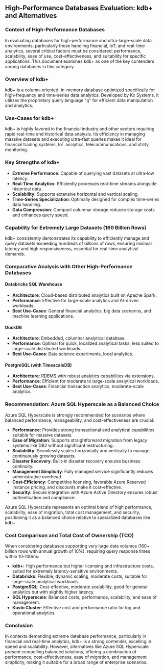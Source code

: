 ## High-Performance Databases Evaluation: kdb+ and Alternatives

### Context of High-Performance Databases
In evaluating databases for high-performance and ultra-large-scale data environments, particularly those handling financial, IoT, and real-time analytics, several critical factors must be considered: performance, scalability, ease of use, cost-effectiveness, and suitability for specific applications. This document examines kdb+ as one of the key contenders among databases in this category.

### Overview of kdb+
kdb+ is a column-oriented, in-memory database optimized specifically for high-frequency and time-series data analytics. Developed by Kx Systems, it utilizes the proprietary query language "q" for efficient data manipulation and analytics.

### Use-Cases for kdb+
kdb+ is highly favored in the financial industry and other sectors requiring rapid real-time and historical data analysis. Its efficiency in managing massive datasets and executing ultra-fast queries makes it ideal for financial trading systems, IoT analytics, telecommunications, and utility monitoring.

### Key Strengths of kdb+
- **Extreme Performance**: Capable of querying vast datasets at ultra-low latency.
- **Real-Time Analytics**: Efficiently processes real-time streams alongside historical data.
- **Scalability**: Supports extensive horizontal and vertical scaling.
- **Time-Series Specialization**: Optimally designed for complex time-series data handling.
- **Data Compression**: Compact columnar storage reduces storage costs and enhances query speed.

### Capability for Extremely Large Datasets (160 Billion Rows)
kdb+ consistently demonstrates its capability to efficiently manage and query datasets exceeding hundreds of billions of rows, ensuring minimal latency and high responsiveness, essential for real-time analytical demands.

### Comparative Analysis with Other High-Performance Databases

#### Databricks SQL Warehouse
- **Architecture**: Cloud-based distributed analytics built on Apache Spark.
- **Performance**: Effective for large-scale analytics and AI-driven workloads.
- **Best Use-Cases**: General financial analytics, big data scenarios, and machine learning applications.

#### DuckDB
- **Architecture**: Embedded, columnar analytical database.
- **Performance**: Optimal for quick, localized analytical tasks; less suited to large-scale distributed workloads.
- **Best Use-Cases**: Data science experiments, local analytics.

#### PostgreSQL (with TimescaleDB)
- **Architecture**: RDBMS with robust analytics capabilities via extensions.
- **Performance**: Efficient for moderate to large-scale analytical workloads.
- **Best Use-Cases**: Financial transaction analytics, moderate-scale analytics.

### Recommendation: Azure SQL Hyperscale as a Balanced Choice
Azure SQL Hyperscale is strongly recommended for scenarios where balanced performance, manageability, and cost-effectiveness are crucial:
- **Performance**: Provides strong transactional and analytical capabilities suitable for massive datasets.
- **Ease of Migration**: Supports straightforward migration from legacy systems like DB2 without significant restructuring.
- **Scalability**: Seamlessly scales horizontally and vertically to manage continuously growing datasets.
- **Disaster Recovery**: Built-in disaster recovery ensures business continuity.
- **Management Simplicity**: Fully managed service significantly reduces administrative overhead.
- **Cost-Efficiency**: Competitive licensing, favorable Azure Reserved Instance pricing, and discounts make it cost-effective.
- **Security**: Secure integration with Azure Active Directory ensures robust authentication and compliance.

Azure SQL Hyperscale represents an optimal blend of high performance, scalability, ease of migration, total cost management, and security, positioning it as a balanced choice relative to specialized databases like kdb+.

### Cost Comparison and Total Cost of Ownership (TCO)
When considering databases supporting very large data volumes (160+ billion rows with annual growth of 10%), requiring query response times within 10-100ms:
- **kdb+**: High performance but higher licensing and infrastructure costs, suited for extremely latency-sensitive environments.
- **Databricks**: Flexible, dynamic scaling, moderate costs, suitable for large-scale analytical workloads.
- **PostgreSQL**: Cost-effective, moderate scalability, good for general analytics but with slightly higher latency.
- **SQL Hyperscale**: Balanced costs, performance, scalability, and ease of management.
- **Kusto Cluster**: Effective cost and performance ratio for log and operational analytics.

### Conclusion
In contexts demanding extreme database performance, particularly in financial and real-time analytics, kdb+ is a strong contender, excelling in speed and scalability. However, alternatives like Azure SQL Hyperscale present compelling balanced solutions, offering a combination of performance, cost-effectiveness, ease of migration, and management simplicity, making it suitable for a broad range of enterprise scenarios.

